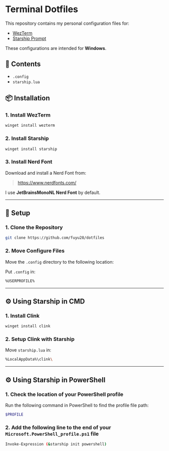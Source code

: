 # Terminal Dotfiles

This repository contains my personal configuration files for:

- [WezTerm](https://wezterm.org/)
- [Starship Prompt](https://starship.rs/ja-JP/)

These configurations are intended for **Windows**.

## 📁 Contents

- `.config`
- `starship.lua`

## 📦 Installation

### 1. Install WezTerm

```sh
winget install wezterm
```

### 2. Install Starship

```sh
winget install starship
```

### 3. Install Nerd Font

Download and install a Nerd Font from:

> <https://www.nerdfonts.com/>

I use **JetBrainsMonoNL Nerd Font** by default.

---

## 🔧 Setup

### 1. Clone the Repository

```sh
git clone https://github.com/fuyu28/dotfiles
```

### 2. Move Configure Files

Move the `.config` directory to the following location:

Put `.config` in:

```sh
%USERPROFILE%
```

---

## ⚙️ Using Starship in CMD

### 1. Install Clink

```sh
winget install clink
```

### 2. Setup Clink with Starship

Move `starship.lua` in:

```sh
%LocalAppData%\clink\
```

---

## ⚙️ Using Starship in PowerShell

### 1. Check the location of your PowerShell profile

Run the following command in PowerShell to find the profile file path:

```sh
$PROFILE
```

### 2. Add the following line to the end of your `Microsoft.PowerShell_profile.ps1` file

```sh
Invoke-Expression (&starship init powershell)
```
